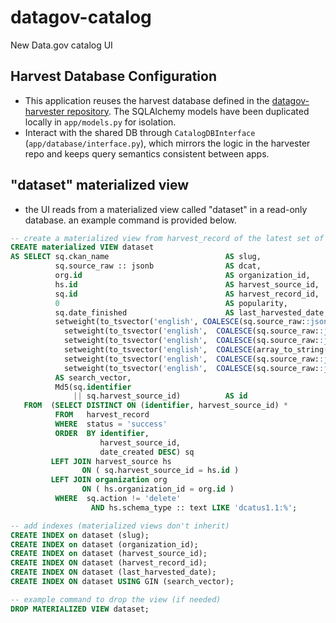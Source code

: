 # datagov-catalog
New Data.gov catalog UI

## Harvest Database Configuration

- This application reuses the harvest database defined in the
  [datagov-harvester repository](https://github.com/GSA/datagov-harvester).
  The SQLAlchemy models have been duplicated locally in `app/models.py` for
  isolation.
- Interact with the shared DB through `CatalogDBInterface`
  (`app/database/interface.py`), which mirrors the logic in the harvester
  repo and keeps query semantics consistent between apps.


## "dataset" materialized view
- the UI reads from a materialized view called "dataset" in a read-only database. an example command is provided below.

```sql
-- create a materialized view from harvest_record of the latest set of records for dcatus sources
CREATE materialized VIEW dataset
AS SELECT sq.ckan_name                          AS slug,
          sq.source_raw :: jsonb                AS dcat,
          org.id                                AS organization_id,
          hs.id                                 AS harvest_source_id,
          sq.id                                 AS harvest_record_id,
          0                                     AS popularity,
          sq.date_finished                      AS last_harvested_date,
          setweight(to_tsvector('english', COALESCE(sq.source_raw::jsonb->>'title', '')), 'A') ||
            setweight(to_tsvector('english',  COALESCE(sq.source_raw::jsonb->>'description', '')), 'B') ||
            setweight(to_tsvector('english',  COALESCE(sq.source_raw::jsonb->>'publisher', '')), 'B') ||
            setweight(to_tsvector('english',  COALESCE(array_to_string(ARRAY(SELECT jsonb_array_elements_text(sq.source_raw::jsonb->'keyword')), ' '), '')), 'C') ||
            setweight(to_tsvector('english',  COALESCE(sq.source_raw::jsonb->>'theme', '')), 'D') ||
            setweight(to_tsvector('english',  COALESCE(sq.source_raw::jsonb->>'identifier', '')), 'D')
          AS search_vector,
          Md5(sq.identifier
              || sq.harvest_source_id)          AS id
   FROM  (SELECT DISTINCT ON (identifier, harvest_source_id) *
          FROM   harvest_record
          WHERE  status = 'success'
          ORDER  BY identifier,
                    harvest_source_id,
                    date_created DESC) sq
         LEFT JOIN harvest_source hs
                ON ( sq.harvest_source_id = hs.id )
         LEFT JOIN organization org
                ON ( hs.organization_id = org.id )
          WHERE  sq.action != 'delete'
                  AND hs.schema_type :: text LIKE 'dcatus1.1:%';

-- add indexes (materialized views don't inherit)
CREATE INDEX on dataset (slug);
CREATE INDEX on dataset (organization_id);
CREATE INDEX on dataset (harvest_source_id);
CREATE INDEX ON dataset (harvest_record_id);
CREATE INDEX ON dataset (last_harvested_date);
CREATE INDEX ON dataset USING GIN (search_vector);

-- example command to drop the view (if needed)
DROP MATERIALIZED VIEW dataset;
```
